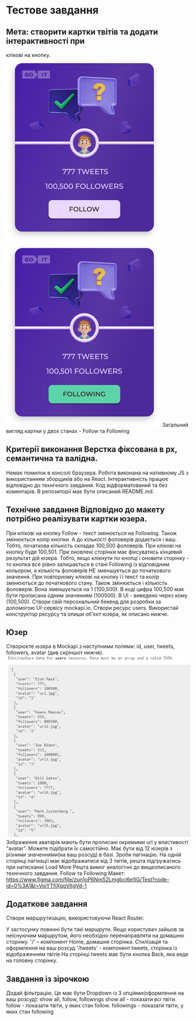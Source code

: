 # Тестове завдання

## Мета: створити картки твітів та додати інтерактивності при

клікові на кнопку. ![follow](/src/images/follow.png)
![following](/src/images/following.png) Загальний вигляд картки у двох станах -
Follow та Following

## Критерії виконання Верстка фіксована в рх, семантична та валідна.

Немає помилок в консолі браузера. Робота виконана на нативному JS з
використанням зборщиків або на React. Інтерактивність працює відповідно до
технічного завдання. Код відформатований та без коментарів. В репозиторії має
бути описаний README.md.

## Технічне завдання Відповідно до макету потрібно реалізувати картки юзера.

При клікові на кнопку Follow - текст змінюється на Following. Також змінюється
колір кнопки. А до кількості фоловерів додається і ваш. Тобто, початкова
кількість складає 100,500 фоловерів. При клікові на кнопку буде 100,501. При
оновлені сторінки має фіксуватись кінцевий результат дій юзера. Тобто, якщо
клікнути по кнопці і оновити сторінку - то кнопка все рівно залишається в стані
Following із відповідним кольором, а кількість фоловерів НЕ зменшується до
початкового значення. При повторному клікові на кнопку її текст та колір
змінюються до початкового стану. Також змінюється і кількість фоловерів. Вона
зменшується на 1 (100,500). В коді цифра 100,500 має бути прописана одним
значенням (100500). В UI - виведено через кому (100,500). Створи свій
персональний бекенд для розробки за допомогою UI-сервісу mockapi.io. Створи
ресурс users. Використай конструктор ресурсу та опиши об'єкт юзера, як описано
нижче.

## Юзер

Створюєте юзера в Mockapi з наступними полями: id, user, tweets, followers,
avatar (див скріншот нижче). ![user](/src/images/image-2.jpg) Зображення
аватарів мають бути прописані окремими url у властивості “avatar”. Можете
підібрати їх самостійно. Має бути від 12 юзерів з різними значеннями(на ваш
розсуд) в базі. Зроби пагінацію. На одній сторінці пагінації має відображатися
від 3 твітів, решта підгружатись при натисканні Load More Решта вимог аналогічні
до вищеописаного технічного завдання. Follow та Following Макет:
https://www.figma.com/file/zun1oP6NmS2Lmgbcj6e1IG/Test?node-id=0%3A1&t=VoiYTfiXggVItgVd-1

## Додаткове завдання

Створи маршрутизацію, використовуючи React Router.

У застосунку повинні бути такі маршрути. Якщо користувач зайшов за неіснуючим
маршрутом, його необхідно перенаправляти на домашню сторінку. '/' – компонент
Home, домашня сторінка. Стилізація та оформлення на ваш розсуд '/tweets' -
компонент tweets, сторінка із відображенням твітів На сторінці tweets має бути
кнопка Back, яка веде на головну сторінку.

## Завдання із зірочкою

Додай фільтрацію. Це має бути Dropdown із 3 опціями(оформлення на ваш розсуд):
show all, follow, followings show all - показати всі твіти. follow - показати
твіти, у яких стан follow. followings - показати твіти, у яких стан following
